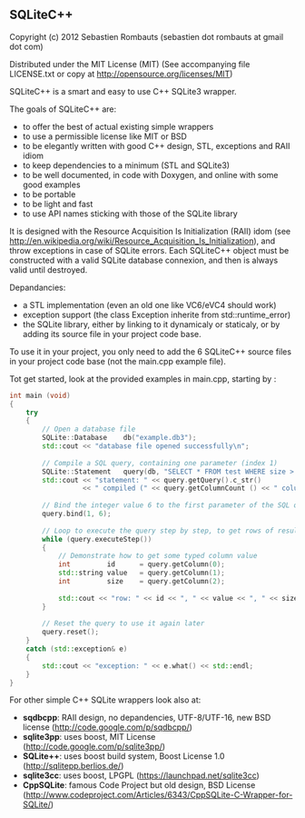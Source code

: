 SQLiteC++
---------

Copyright (c) 2012 Sebastien Rombauts (sebastien dot rombauts at gmail dot com)

Distributed under the MIT License (MIT) (See accompanying file LICENSE.txt
or copy at http://opensource.org/licenses/MIT)


SQLiteC++ is a smart and easy to use C++ SQLite3 wrapper.

The goals of SQLiteC++ are:

- to offer the best of actual existing simple wrappers
- to use a permissible license like MIT or BSD
- to be elegantly written with good C++ design, STL, exceptions and RAII idiom
- to keep dependencies to a minimum (STL and SQLite3)
- to be well documented, in code with Doxygen, and online with some good examples
- to be portable
- to be light and fast
- to use API names sticking with those of the SQLite library

It is designed with the Resource Acquisition Is Initialization (RAII) idom
(see http://en.wikipedia.org/wiki/Resource_Acquisition_Is_Initialization),
and throw exceptions in case of SQLite errors.
Each SQLiteC++ object must be constructed with a valid SQLite database connexion,
and then is always valid until destroyed.

Depandancies:

 - a STL implementation (even an old one like VC6/eVC4 should work)
 - exception support (the class Exception inherite from std::runtime_error)
 - the SQLite library, either by linking to it dynamicaly or staticaly,
   or by adding its source file in your project code base.


To use it in your project, you only need to add the 6 SQLiteC++ source files
in your project code base (not the main.cpp example file).

Tot get started, look at the provided examples in main.cpp, starting by :

```C++
int main (void)
{
    try
    {
        // Open a database file
        SQLite::Database    db("example.db3");
        std::cout << "database file opened successfully\n";
        
        // Compile a SQL query, containing one parameter (index 1)
        SQLite::Statement   query(db, "SELECT * FROM test WHERE size > ?");
        std::cout << "statement: " << query.getQuery().c_str()
                  << " compiled (" << query.getColumnCount () << " columns)\n";
        
        // Bind the integer value 6 to the first parameter of the SQL query
        query.bind(1, 6);
        
        // Loop to execute the query step by step, to get rows of result
        while (query.executeStep())
        {
            // Demonstrate how to get some typed column value
            int         id      = query.getColumn(0);
            std::string value   = query.getColumn(1);
            int         size    = query.getColumn(2);
            
            std::cout << "row: " << id << ", " << value << ", " << size << "\n";
        }
        
        // Reset the query to use it again later
        query.reset();
    }
    catch (std::exception& e)
    {
        std::cout << "exception: " << e.what() << std::endl;
    }
}
```

For other simple C++ SQLite wrappers look also at:

 - **sqdbcpp**: RAII design, no depandencies, UTF-8/UTF-16, new BSD license (http://code.google.com/p/sqdbcpp/)
 - **sqlite3pp**: uses boost, MIT License (http://code.google.com/p/sqlite3pp/)
 - **SQLite++**: uses boost build system, Boost License 1.0 (http://sqlitepp.berlios.de/)
 - **sqlite3cc**: uses boost, LPGPL (https://launchpad.net/sqlite3cc)
 - **CppSQLite**: famous Code Project but old design, BSD License (http://www.codeproject.com/Articles/6343/CppSQLite-C-Wrapper-for-SQLite/)